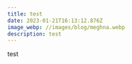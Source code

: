 ```yaml
---
title: test
date: 2023-01-21T16:13:12.876Z
image_webp: //images/blog/meghna.webp
description: test
---
```

t﻿est